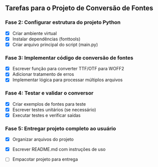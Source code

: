 ## Tarefas para o Projeto de Conversão de Fontes

### Fase 2: Configurar estrutura do projeto Python
- [x] Criar ambiente virtual
- [x] Instalar dependências (fonttools)
- [x] Criar arquivo principal do script (main.py)
### Fase 3: Implementar código de conversão de fontes
- [x] Escrever função para converter TTF/OTF para WOFF2
- [x] Adicionar tratamento de erros
- [x] Implementar lógica para processar múltiplos arquivos

### Fase 4: Testar e validar o conversor
- [x] Criar exemplos de fontes para teste
- [x] Escrever testes unitários (se necessário)
- [x] Executar testes e verificar saídas

### Fase 5: Entregar projeto completo ao usuário
- [x] Organizar arquivos do projeto
- [x] Escrever README.md com instruções de uso
- [ ] Empacotar projeto para entrega


